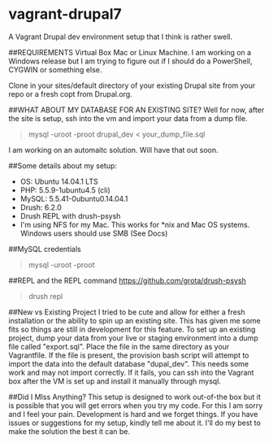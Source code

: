 # vagrant-drupal7
A Vagrant Drupal dev environment setup that I think is rather swell.

##REQUIREMENTS
Virtual Box
Mac or Linux Machine. I am working on a Windows release but I am trying to figure out if I should do a PowerShell, CYGWIN or something else.

Clone in your sites/default directory of your existing Drupal site from your repo or a fresh copt from Drupal.org.

##WHAT ABOUT MY DATABASE FOR AN EXISTING SITE?
Well for now, after the site is setup, ssh into the vm and import your data from a dump file.

> mysql -uroot -proot drupal_dev < your_dump_file.sql

I am working on an automaitc solution. Will have that out soon.

##Some details about my setup:

- OS: Ubuntu 14.04.1 LTS
- PHP: 5.5.9-1ubuntu4.5 (cli)
- MySQL: 5.5.41-0ubuntu0.14.04.1
- Drush: 6.2.0
- Drush REPL with drush-psysh
- I'm using NFS for my Mac. This works for *nix and Mac OS systems. Windows users should use SMB (See Docs)

##MySQL credentials
> mysql -uroot -proot

##REPL and the REPL command
https://github.com/grota/drush-psysh
> drush repl

##New vs Existing Project
I tried to be cute and allow for either a fresh installation or the ability to spin up an existing site. This has given me some fits so things are still in development for this feature. To set up an existing project, dump your data from your live or staging environment into a dump file called "export.sql". Place the file in the same directory as your Vagrantfile. If the file is present, the provision bash script will attempt to import the data into the default database "dupal_dev". This needs some work and may not import correctly. If it fails, you can ssh into the Vagrant box after the VM is set up and install it manually through mysql.

##Did I MIss Anything?
This setup is designed to work out-of-the box but it is possible that you will get errors when you try my code. For this I am sorry and I feel your pain. Development is hard and we forget things. If you have issues or suggestions for my setup, kindly tell me about it. I'll do my best to make the solution the best it can be.
